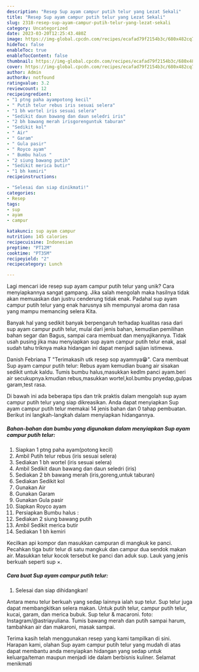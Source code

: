 ```yaml
---
description: "Resep Sup ayam campur putih telur yang Lezat Sekali"
title: "Resep Sup ayam campur putih telur yang Lezat Sekali"
slug: 2318-resep-sup-ayam-campur-putih-telur-yang-lezat-sekali
category: Uncategorized
date: 2023-03-20T12:25:43.480Z
image: https://img-global.cpcdn.com/recipes/ecafad79f2154b3c/680x482cq70/sup-ayam-campur-putih-telur-foto-resep-utama.jpg
hideToc: false
enableToc: true
enableTocContent: false
thumbnail: https://img-global.cpcdn.com/recipes/ecafad79f2154b3c/680x482cq70/sup-ayam-campur-putih-telur-foto-resep-utama.jpg
cover: https://img-global.cpcdn.com/recipes/ecafad79f2154b3c/680x482cq70/sup-ayam-campur-putih-telur-foto-resep-utama.jpg
author: Admin
authorAv: notfound
ratingvalue: 3.2
reviewcount: 12
recipeingredient:
- "1 ptng paha ayampotong kecil"
- " Putih telur rebus iris sesuai selera"
- "1 bh wortel iris sesuai selera"
- "Sedikit daun bawang dan daun seledri iris"
- "2 bh bawang merah irisgorenguntuk taburan"
- "Sedikit kol"
- " Air"
- " Garam"
- " Gula pasir"
- " Royco ayam"
- " Bumbu halus "
- "2 siung bawang putih"
- "Sedikit merica butir"
- "1 bh kemiri"
recipeinstructions:

- "Selesai dan siap dinikmati!"
categories:
- Resep
tags:
- sup
- ayam
- campur

katakunci: sup ayam campur 
nutrition: 145 calories
recipecuisine: Indonesian
preptime: "PT12M"
cooktime: "PT35M"
recipeyield: "2"
recipecategory: Lunch

---
```





Lagi mencari ide resep sup ayam campur putih telur yang unik? Cara menyiapkannya sangat gampang. Jika salah mengolah maka hasilnya tidak akan memuaskan dan justru cenderung tidak enak. Padahal sup ayam campur putih telur yang enak harusnya sih mempunyai aroma dan rasa yang mampu memancing selera Kita.





Banyak hal yang sedikit banyak berpengaruh terhadap kualitas rasa dari sup ayam campur putih telur, mulai dari jenis bahan, kemudian pemilihan bahan segar dan Bagus, sampai cara membuat dan menyajikannya. Tidak usah pusing jika mau menyiapkan sup ayam campur putih telur enak,      asal sudah tahu triknya maka hidangan ini dapat menjadi sajian istimewa.














Danish Febriana T &#34;Terimakasih utk resep sop ayamnya😁&#34;. Cara membuat Sup ayam campur putih telur: Rebus ayam kemudian buang air sisakan sedikit untuk kaldu. Tumis bumbu halus,masukkan kedlm panci ayam.beri air secukupnya.kmudian rebus,masukkan wortel,kol.bumbu pnyedap,gulpas garam,test rasa.






Di bawah ini ada beberapa tips dan trik praktis dalam mengolah sup ayam campur putih telur yang siap dikreasikan. Anda dapat menyiapkan Sup ayam campur putih telur memakai 14 jenis bahan dan 0 tahap pembuatan. Berikut ini langkah-langkah dalam menyiapkan hidangannya.

<!--inarticleads1-->

##### Bahan-bahan dan bumbu yang digunakan dalam menyiapkan Sup ayam campur putih telur:

1. Siapkan 1 ptng paha ayam(potong kecil)
1. Ambil  Putih telur rebus (iris sesuai selera)
1. Sediakan 1 bh wortel (iris sesuai selera)
1. Ambil Sedikit daun bawang dan daun seledri (iris)
1. Sediakan 2 bh bawang merah (iris,goreng,untuk taburan)
1. Sediakan Sedikit kol
1. Gunakan  Air
1. Gunakan  Garam
1. Gunakan  Gula pasir
1. Siapkan  Royco ayam
1. Persiapkan  Bumbu halus :
1. Sediakan 2 siung bawang putih
1. Ambil Sedikit merica butir
1. Sediakan 1 bh kemiri


Kecilkan api kompor dan masukkan campuran di mangkuk ke panci. Pecahkan tiga butir telur di satu mangkuk dan campur dua sendok makan air. Masukkan telur kocok tersebut ke panci dan aduk sup. Lauk yang jenis berkuah seperti sup ×. 

<!--inarticleads2-->

##### Cara buat Sup ayam campur putih telur:


1. Selesai dan siap dihidangkan!

Antara menu telur berkuah yang sedap lainnya ialah sup telur. Sup telur juga dapat membangkitkan selera makan. Untuk putih telur, campur putih telur, kucai, garam, dan merica bubuk. Sup telur &amp; macaroni. foto: Instagram/@astriayuliana. Tumis bawang merah dan putih sampai harum, tambahkan air dan makaroni, masak sampai. 

Terima kasih telah menggunakan resep yang kami tampilkan di sini. Harapan kami, olahan Sup ayam campur putih telur yang mudah di atas dapat membantu anda menyiapkan hidangan yang sedap untuk keluarga/teman maupun menjadi ide dalam berbisnis kuliner. Selamat menikmati
